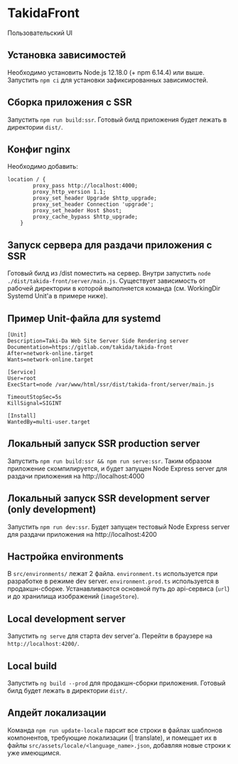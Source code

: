 # TakidaFront

Пользовательский UI

## Установка зависимостей

Необходимо установить Node.js 12.18.0 (+ npm 6.14.4) или выше.
Запустить `npm ci` для установки зафиксированных зависимостей.

## Сборка приложения с SSR

Запустить `npm run build:ssr`.
Готовый билд приложения будет лежать в директории `dist/`.

## Конфиг nginx

Необходимо добавить:
```
location / {
        proxy_pass http://localhost:4000;
        proxy_http_version 1.1;
        proxy_set_header Upgrade $http_upgrade;
        proxy_set_header Connection 'upgrade';
        proxy_set_header Host $host;
        proxy_cache_bypass $http_upgrade;
    }
```

## Запуск сервера для раздачи приложения с SSR

Готовый билд из /dist поместить на сервер.
Внутри запустить `node ./dist/takida-front/server/main.js`.
Существует зависимость от рабочей директории в которой выполняется команда (см. WorkingDir Systemd Unit'а  в примере ниже).

## Пример Unit-файла для systemd

```
[Unit]
Description=Taki-Da Web Site Server Side Rendering server
Documentation=https://gitlab.com/takida/takida-front
After=network-online.target
Wants=network-online.target

[Service]
User=root
ExecStart=node /var/www/html/ssr/dist/takida-front/server/main.js

TimeoutStopSec=5s
KillSignal=SIGINT

[Install]
WantedBy=multi-user.target
```

## Локальный запуск SSR production server

Запустить `npm run build:ssr && npm run serve:ssr`.
Таким образом приложение скомпилируется, и будет запущен
Node Express server для раздачи приложения на http://localhost:4000

## Локальный запуск SSR development server (only development)

Запустить `npm run dev:ssr`.
Будет запущен тестовый Node Express server
для раздачи приложения на http://localhost:4200

## Настройка environments

В `src/environments/` лежат 2 файла. `environment.ts` используется при разработке в режиме dev server.
`environment.prod.ts` используется в продакшн-сборке.
Устанавливаются основной путь до api-сервиса (`url`) и до хранилища изображений (`imageStore`).

## Local development server

Запустить `ng serve` для старта dev server'а.
Перейти в браузере на `http://localhost:4200/`.

## Local build

Запустить `ng build --prod` для продакшн-сборки приложения.
Готовый билд будет лежать в директории `dist/`.

## Апдейт локализации

Команда `npm run update-locale` парсит все строки в файлах шаблонов компонентов,
требующие локализации (| translate), и помещает их в файлы `src/assets/locale/<language_name>.json`,
добавляя новые строки к уже имеющимся.
